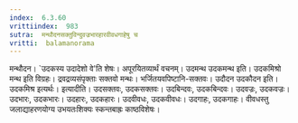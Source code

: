```yaml
---
index:  6.3.60
vrittiindex:  983
sutra:  मन्थौदनसक्तुविन्दुवज्रभारहारवीवधगाहेषु च
vritti:  balamanorama 
---
```


मन्थौदन। `उदकस्य उदादेशो वे'ति शेषः। अपूरयितव्यार्थं वचनम्। उदमन्थ उदकमन्थ इति। उदकमिश्रो मन्थ इति विग्रहः। द्रवद्रव्यसंपृक्ताः सक्तवो मन्थः। भर्जितयवपिष्टानि-सक्तवः। उदौदन उदकौदन इति। उदकमिश्र इत्यर्थः। इत्यादीति। उदसक्तवः, उदकसक्तवः। उदबिन्दवः, उदकबिन्दवः। उदवज्रः, उदकवज्रः। उदभारः, उदकभारः। उदहारः, उदकहारः। उदवीवधः, उदकवीवधः। उदगाहः, उदकगाहः। वीवधस्तु जलाद्याहरणयोग्य उभयतःशिक्यः स्कन्तबाह्रः काष्ठविशेषः। 

